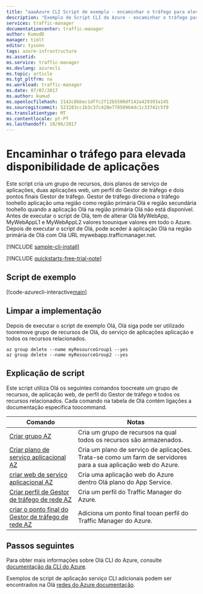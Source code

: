 ```yaml
---
title: "aaaAzure CLI Script de exemplo - encaminhar o tráfego para elevada disponibilidade de aplicações | Microsoft Docs"
description: "Exemplo de Script CLI do Azure - encaminhar o tráfego para elevada disponibilidade de aplicações"
services: traffic-manager
documentationcenter: traffic-manager
author: KumudD
manager: timlt
editor: tysonn
tags: azure-infrastructure
ms.assetid: 
ms.service: traffic-manager
ms.devlang: azurecli
ms.topic: article
ms.tgt_pltfrm: na
ms.workload: traffic-manager
ms.date: 07/07/2017
ms.author: kumud
ms.openlocfilehash: 2142c8bbec1dffc2f12b5500df142a429393a145
ms.sourcegitcommit: 523283cc1b3c37c428e77850964dc1c33742c5f0
ms.translationtype: MT
ms.contentlocale: pt-PT
ms.lasthandoff: 10/06/2017
---
```

# <a name="route-traffic-for-high-availability-of-applications"></a>Encaminhar o tráfego para elevada disponibilidade de aplicações

Este script cria um grupo de recursos, dois planos de serviço de aplicações, duas aplicações web, um perfil do Gestor de tráfego e dois pontos finais Gestor de tráfego. Gestor de tráfego direciona o tráfego toohello aplicação uma região como região primária Olá e região secundária toohello quando a aplicação Olá na região primária Olá não está disponível. Antes de executar o script de Olá, tem de alterar Olá MyWebApp, MyWebAppL1 e MyWebAppL2 valores toounique valores em todo o Azure. Depois de executar o script de Olá, pode aceder à aplicação Olá na região primária de Olá com Olá URL mywebapp.trafficmanager.net.

[!INCLUDE [sample-cli-install](../../../includes/sample-cli-install.md)]

[!INCLUDE [quickstarts-free-trial-note](../../../includes/quickstarts-free-trial-note.md)]

## <a name="sample-script"></a>Script de exemplo

[!code-azurecli-interactive[main](../../../cli_scripts/traffic-manager/direct-traffic-for-increased-application-availability/direct-traffic-for-increased-application-availability.sh "Route traffic for high availability")]


## <a name="clean-up-deployment"></a>Limpar a implementação 

Depois de executar o script de exemplo Olá, Olá siga pode ser utilizado tooremove grupo de recursos de Olá, do serviço de aplicações aplicação e todos os recursos relacionados.

```azurecli
az group delete --name myResourceGroup1 --yes
az group delete --name myResourceGroup2 --yes
```

## <a name="script-explanation"></a>Explicação de script

Este script utiliza Olá os seguintes comandos toocreate um grupo de recursos, de aplicação web, de perfil do Gestor de tráfego e todos os recursos relacionados. Cada comando na tabela de Olá contém ligações a documentação específica toocommand.

| Comando | Notas |
|---|---|
| [Criar grupo AZ](https://docs.microsoft.com/cli/azure/group#create) | Cria um grupo de recursos na qual todos os recursos são armazenados. |
| [Criar plano de serviço aplicacional AZ](https://docs.microsoft.com/cli/azure/appservice/plan#create) | Cria um plano de serviço de aplicações. Trata-se como um farm de servidores para a sua aplicação web do Azure. |
| [criar web de serviço aplicacional AZ](https://docs.microsoft.com/cli/azure/appservice/web#create) | Cria uma aplicação web do Azure dentro Olá plano do App Service. |
| [Criar perfil de Gestor de tráfego de rede AZ](https://docs.microsoft.com/cli/azure/network/traffic-manager/profile#create) | Cria um perfil do Traffic Manager do Azure. |
| [criar o ponto final do Gestor de tráfego de rede AZ](https://docs.microsoft.com/cli/azure/network/traffic-manager/endpoint#create) | Adiciona um ponto final tooan perfil do Traffic Manager do Azure. |

## <a name="next-steps"></a>Passos seguintes

Para obter mais informações sobre Olá CLI do Azure, consulte [documentação da CLI do Azure](https://docs.microsoft.com/cli/azure/overview).

Exemplos de script de aplicação serviço CLI adicionais podem ser encontrados na Olá [redes do Azure documentação](../cli-samples.md).
